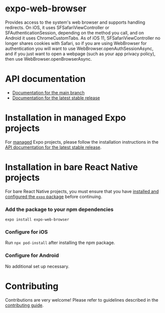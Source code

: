 # expo-web-browser

Provides access to the system's web browser and supports handling redirects. On iOS, it uses SFSafariViewController or SFAuthenticationSession, depending on the method you call, and on Android it uses ChromeCustomTabs. As of iOS 11, SFSafariViewController no longer shares cookies with Safari, so if you are using WebBrowser for authentication you will want to use WebBrowser.openAuthSessionAsync, and if you just want to open a webpage (such as your app privacy policy), then use WebBrowser.openBrowserAsync.

# API documentation

- [Documentation for the main branch](https://github.com/expo/expo/blob/main/docs/pages/versions/unversioned/sdk/webbrowser.md)
- [Documentation for the latest stable release](https://docs.expo.dev/versions/latest/sdk/webbrowser/)

# Installation in managed Expo projects

For [managed](https://docs.expo.dev/versions/latest/introduction/managed-vs-bare/) Expo projects, please follow the installation instructions in the [API documentation for the latest stable release](https://docs.expo.dev/versions/latest/sdk/webbrowser/).

# Installation in bare React Native projects

For bare React Native projects, you must ensure that you have [installed and configured the `expo` package](https://docs.expo.dev/bare/installing-expo-modules/) before continuing.

### Add the package to your npm dependencies

```
expo install expo-web-browser
```

### Configure for iOS

Run `npx pod-install` after installing the npm package.

### Configure for Android

No additional set up necessary.

# Contributing

Contributions are very welcome! Please refer to guidelines described in the [contributing guide](https://github.com/expo/expo#contributing).
